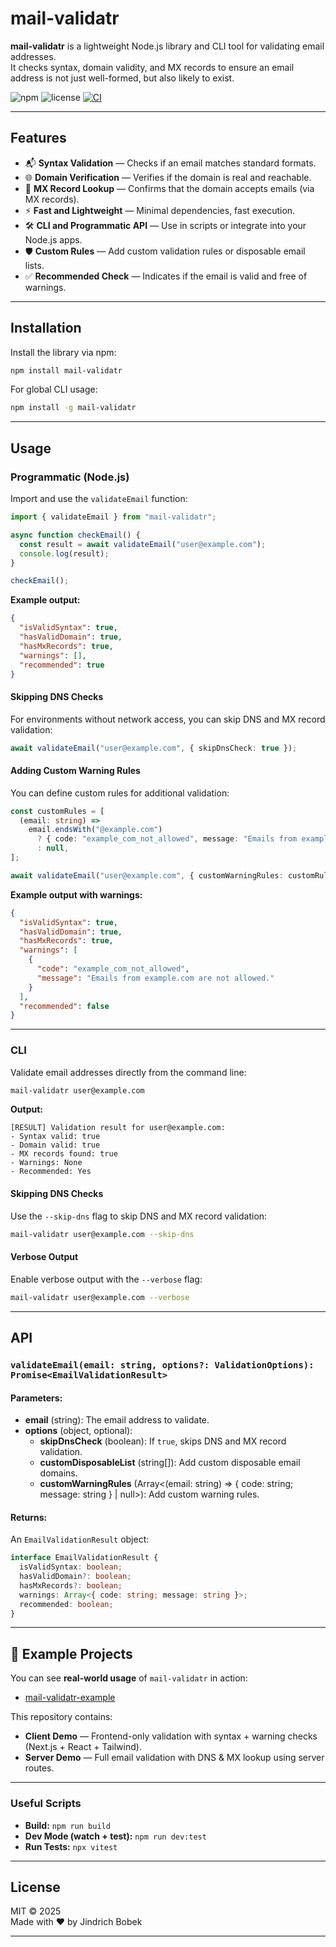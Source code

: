 # mail-validatr

**mail-validatr** is a lightweight Node.js library and CLI tool for validating email addresses.  
It checks syntax, domain validity, and MX records to ensure an email address is not just well-formed, but also likely to exist.


![npm](https://img.shields.io/npm/v/mail-validatr)
![license](https://img.shields.io/npm/l/mail-validatr)
[![CI](https://github.com/jibobek/mail-validatr/actions/workflows/test.yml/badge.svg)](https://github.com/jibobek/mail-validatr/actions)

---

## Features

- 📬 **Syntax Validation** — Checks if an email matches standard formats.
- 🌐 **Domain Verification** — Verifies if the domain is real and reachable.
- 📨 **MX Record Lookup** — Confirms that the domain accepts emails (via MX records).
- ⚡ **Fast and Lightweight** — Minimal dependencies, fast execution.
- 🛠️ **CLI and Programmatic API** — Use in scripts or integrate into your Node.js apps.
- 🛡️ **Custom Rules** — Add custom validation rules or disposable email lists.
- ✅ **Recommended Check** — Indicates if the email is valid and free of warnings.

---

## Installation

Install the library via npm:

```bash
npm install mail-validatr
```

For global CLI usage:

```bash
npm install -g mail-validatr
```

---

## Usage

### Programmatic (Node.js)

Import and use the `validateEmail` function:

```ts
import { validateEmail } from "mail-validatr";

async function checkEmail() {
  const result = await validateEmail("user@example.com");
  console.log(result);
}

checkEmail();
```

**Example output:**
```json
{
  "isValidSyntax": true,
  "hasValidDomain": true,
  "hasMxRecords": true,
  "warnings": [],
  "recommended": true
}
```

#### Skipping DNS Checks

For environments without network access, you can skip DNS and MX record validation:

```ts
await validateEmail("user@example.com", { skipDnsCheck: true });
```

#### Adding Custom Warning Rules

You can define custom rules for additional validation:

```ts
const customRules = [
  (email: string) =>
    email.endsWith("@example.com")
      ? { code: "example_com_not_allowed", message: "Emails from example.com are not allowed." }
      : null,
];

await validateEmail("user@example.com", { customWarningRules: customRules });
```

**Example output with warnings:**
```json
{
  "isValidSyntax": true,
  "hasValidDomain": true,
  "hasMxRecords": true,
  "warnings": [
    {
      "code": "example_com_not_allowed",
      "message": "Emails from example.com are not allowed."
    }
  ],
  "recommended": false
}
```

---

### CLI

Validate email addresses directly from the command line:

```bash
mail-validatr user@example.com
```

**Output:**
```
[RESULT] Validation result for user@example.com:
- Syntax valid: true
- Domain valid: true
- MX records found: true
- Warnings: None
- Recommended: Yes
```

#### Skipping DNS Checks

Use the `--skip-dns` flag to skip DNS and MX record validation:

```bash
mail-validatr user@example.com --skip-dns
```

#### Verbose Output

Enable verbose output with the `--verbose` flag:

```bash
mail-validatr user@example.com --verbose
```

---

## API

### `validateEmail(email: string, options?: ValidationOptions): Promise<EmailValidationResult>`

#### Parameters:

- **email** (string): The email address to validate.
- **options** (object, optional):
  - **skipDnsCheck** (boolean): If `true`, skips DNS and MX record validation.
  - **customDisposableList** (string[]): Add custom disposable email domains.
  - **customWarningRules** (Array<(email: string) => { code: string; message: string } | null>): Add custom warning rules.

#### Returns:

An `EmailValidationResult` object:

```ts
interface EmailValidationResult {
  isValidSyntax: boolean;
  hasValidDomain?: boolean;
  hasMxRecords?: boolean;
  warnings: Array<{ code: string; message: string }>;
  recommended: boolean;
}
```

---

## 🧪 Example Projects

You can see **real-world usage** of `mail-validatr` in action:

- [mail-validatr-example](https://github.com/jibobek/mail-validatr-example)

This repository contains:

- **Client Demo** — Frontend-only validation with syntax + warning checks (Next.js + React + Tailwind).
- **Server Demo** — Full email validation with DNS & MX lookup using server routes.

---

### Useful Scripts

- **Build:** `npm run build`
- **Dev Mode (watch + test):** `npm run dev:test`
- **Run Tests:** `npx vitest`

---

## License

MIT © 2025  
Made with ❤️ by Jindrich Bobek

---